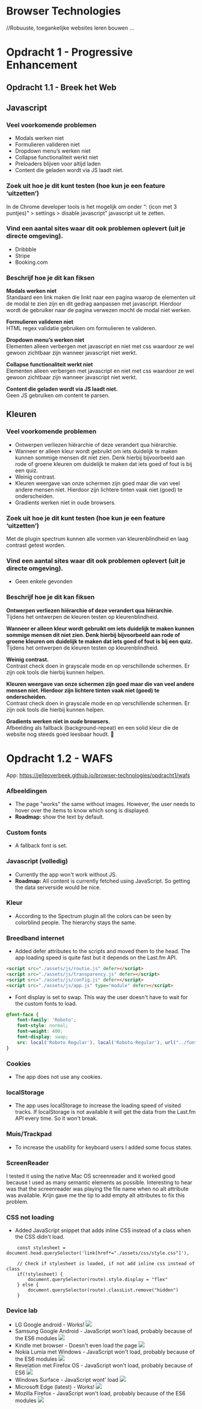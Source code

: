 # Browser Technologies
//Robuuste, toegankelijke websites leren bouwen … 

# Opdracht 1 - Progressive Enhancement

## Opdracht 1.1 - Breek het Web

## Javascript
### Veel voorkomende problemen
- Modals werken niet
- Formulieren valideren niet
- Dropdown menu’s werken niet
- Collapse functionaliteit werkt niet
- Preloaders blijven voor altijd laden
- Content die geladen wordt via JS laadt niet.

### Zoek uit hoe je dit kunt testen (hoe kun je een feature ‘uitzetten’)  
In de Chrome developer tools is het mogelijk om onder “: (icon met 3 puntjes)" > settings  > disable javascript” javascript uit te zetten.

### Vind een aantal sites waar dit ook problemen oplevert (uit je directe omgeving).
- Dribbble
- Stripe
- Booking.com 

### Beschrijf hoe je dit kan fiksen
**Modals werken niet**  
Standaard een link maken die linkt naar een pagina waarop de elementen uit de modal te zien zijn en dit gedrag aanpassen met javascript. Hierdoor wordt de gebruiker naar de pagina verwezen mocht de modal niet werken.

**Formulieren valideren niet**  
HTML regex validatie gebruiken om formulieren te valideren.

**Dropdown menu’s werken niet**  
Elementen alleen verbergen met javascript en niet met css waardoor ze wel gewoon zichtbaar zijn wanneer javascript niet werkt.

**Collapse functionaliteit werkt niet**  
Elementen alleen verbergen met javascript en niet met css waardoor ze wel gewoon zichtbaar zijn wanneer javascript niet werkt.

**Content die geladen wordt via JS laadt niet.**  
Geen JS gebruiken om content te parsen.

## Kleuren
### Veel voorkomende problemen
- Ontwerpen verliezen hiërarchie of deze verandert qua hiërarchie.
- Wanneer er alleen kleur wordt gebruikt om iets duidelijk te maken kunnen sommige mensen dit niet zien. Denk hierbij bijvoorbeeld aan rode of groene kleuren om duidelijk te maken dat iets goed of fout is bij een quiz.
- Weinig contrast.
- Kleuren weergave van onze schermen zijn goed maar die van veel andere mensen niet. Hierdoor zijn lichtere tinten vaak niet (goed) te onderscheiden.
- Gradients werken niet in oude browsers.

### Zoek uit hoe je dit kunt testen (hoe kun je een feature ‘uitzetten’)  
Met de plugin spectrum kunnen alle vormen van kleurenblindheid en laag contrast getest worden.

### Vind een aantal sites waar dit ook problemen oplevert (uit je directe omgeving).
- Geen enkele gevonden

### Beschrijf hoe je dit kan fiksen
**Ontwerpen verliezen hiërarchie of deze verandert qua hiërarchie.**  
Tijdens het ontwerpen de kleuren testen op kleurenblindheid.

**Wanneer er alleen kleur wordt gebruikt om iets duidelijk te maken kunnen sommige mensen dit niet zien. Denk hierbij bijvoorbeeld aan rode of groene kleuren om duidelijk te maken dat iets goed of fout is bij een quiz.**  
Tijdens het ontwerpen de kleuren testen op kleurenblindheid.

**Weinig contrast.**  
Contrast check doen in grayscale mode en op verschillende schermen. Er zijn ook tools die hierbij kunnen helpen.

**Kleuren weergave van onze schermen zijn goed maar die van veel andere mensen niet. Hierdoor zijn lichtere tinten vaak niet (goed) te onderscheiden.**  
Contrast check doen in grayscale mode en op verschillende schermen. Er zijn ook tools die hierbij kunnen helpen.

**Gradients werken niet in oude browsers.**  
Afbeelding als fallback (background-repeat) en een solid kleur die de website nog steeds goed leesbaar houdt.


# Opdracht 1.2 - WAFS

App: https://jelleoverbeek.github.io/browser-technologies/opdracht1/wafs

### Afbeeldingen
- The page "works" the same without images. However, the user needs to hover over the items to know which song is displayed.
- **Roadmap:** show the text by default. 

### Custom fonts
- A fallback font is set.

### Javascript (volledig)
- Currently the app won't work without JS.
- **Roadmap:** All content is currently fetched using JavaScript. So getting the data serverside would be nice. 

### Kleur
- According to the Spectrum plugin all the colors can be seen by colorblind people. The hierarchy stays the same.
 
### Breedband internet
- Added defer attributes to the scripts and moved them to the head. The app loading speed is quite fast but it depends on the Last.fm API.
```html
<script src="./assets/js/routie.js" defer></script>
<script src="./assets/js/transparency.js" defer></script>
<script src="./assets/js/config.js" defer></script>
<script src="./assets/js/app.js" type="module" defer></script>
```
- Font display is set to swap. This way the user doesn't have to wait for the custom fonts to load.
```css
@font-face {
    font-family: 'Roboto';
    font-style: normal;
    font-weight: 400;
    font-display: swap;
    src: local('Roboto Regular'), local('Roboto-Regular'), url("../fonts/Roboto-Regular.woff") format('woff');
}
```

### Cookies
- The app does not use any cookies.

### localStorage
- The app uses localStorage to increase the loading speed of visited tracks. If localStorage is not available it will get the data from the Last.fm API every time. So it won't break.

### Muis/Trackpad
- To increase the usability for keyboard users I added some focus states.

### ScreenReader
I tested it using the native Mac OS screenreader and it worked good because I used as many semantic elements as possible. Interesting to hear was that the screenreader was playing the file name when no alt attribute was available. Krijn gave me the tip to add empty alt attributes to fix this problem.

### CSS not loading 
- Added JavaScript snippet that adds inline CSS instead of a class when the CSS didn't load.  
```
    const stylesheet = document.head.querySelector('link[href*="./assets/css/style.css"]'),
    
    // Check if stylesheet is loaded, if not add inline css instead of class
    if(!stylesheet) {
        document.querySelector(route).style.display = "flex"
    } else {
        document.querySelector(route).classList.remove("hidden")
    }
```

### Device lab  
- LG Google android - Works!  ![](https://d.pr/i/2zskOn+ "")
- Samsung Google Android - JavaScript won't load, probably because of the ES6 modules  ![](https://d.pr/i/JiKsBk+ "")
- Kindle met browser - Doesn't even load the page  ![](https://d.pr/i/wYWsuH+ "")
- Nokia Lumia met Windows - JavaScript won't load, probably because of the ES6 modules  ![](https://d.pr/i/z7h8Tq+ "")
- Revelation met Firefox OS - JavaScript won't load, probably because of ES6  ![](https://d.pr/i/3llVfO+ "")
- Windows Surface - JavaScript wont' load  ![](https://d.pr/i/n1pb1G+ "")
- Microsoft Edge (latest) - Works!  ![](https://d.pr/i/KLdQY7+ "")
- Mozilla Firefox - JavaScript won't load, probably because of the ES6 modules  ![](https://d.pr/i/6E07hD+ "")
